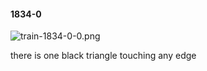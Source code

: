 #### 1834-0
![train-1834-0-0.png](https://github.com/lil-lab/nlvr/raw/master/nlvr/train/images/69/train-1834-0-0.png "train-1834-0-0.png")

there is one black triangle touching any edge